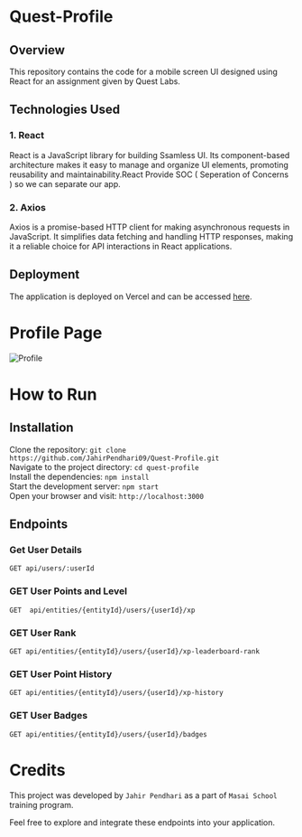 # Quest-Profile
## Overview

This repository contains the code for a mobile screen UI designed using React for an assignment given by Quest Labs.

## Technologies Used

### 1. React

React is a JavaScript library for building Ssamless UI. Its component-based architecture makes it easy to manage and organize UI elements, promoting reusability and maintainability.React Provide SOC ( Seperation of Concerns ) so we can separate our app.

### 2. Axios

Axios is a promise-based HTTP client for making asynchronous requests in JavaScript. It simplifies data fetching and handling HTTP responses, making it a reliable choice for API interactions in React applications.


## Deployment

The application is deployed on Vercel and can be accessed [here](https://quest-labs-profile.netlify.app/).

# Profile Page 

![Profile](https://github.com/JahirPendhari09/Quest-Profile/assets/128920395/e8aded39-3dfc-4fee-8b8d-904289c46b03)


 # How to Run <br/>
   <h2>Installation</h2>
   
   Clone the repository:   ``` git clone https://github.com/JahirPendhari09/Quest-Profile.git ``` <br/>
   Navigate to the project directory:   ``` cd quest-profile ``` <br/>
   Install the dependencies:   ``` npm install ``` <br/>
   Start the development server:   ``` npm start ``` <br/>
   Open your browser and visit:   ``` http://localhost:3000 ``` <br/>

   <h2>Endpoints</h2>
   <h3>Get User Details</h3>
   <pre><code>GET api/users/:userId</code></pre>

   <h3>GET User Points and Level</h3>
   <pre><code>GET  api/entities/{entityId}/users/{userId}/xp</code></pre>
  
   <h3>GET User Rank</h3>
   <pre><code>GET api/entities/{entityId}/users/{userId}/xp-leaderboard-rank</code></pre>

   <h3>GET User Point History</h3>
   <pre><code>GET api/entities/{entityId}/users/{userId}/xp-history</code></pre>

   <h3>GET User Badges</h3>
   <pre><code>GET api/entities/{entityId}/users/{userId}/badges</code></pre>
  

   # Credits <br/>
   This project was developed by ```Jahir Pendhari``` as a part of ```Masai School``` training program.

   <p>Feel free to explore and integrate these endpoints into your application.</p>
  

